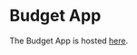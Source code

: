 # Budget App

The Budget App is hosted [here](http://budgetapp.com.s3-website-us-west-2.amazonaws.com/).
